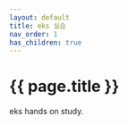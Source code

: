 ```yaml
---
layout: default
title: eks 실습
nav_order: 1
has_children: true
---
```

# {{ page.title }}
<div class="summary">
eks hands on study.
</div>
